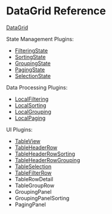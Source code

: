 # DataGrid Reference

[DataGrid](datagrid.md)

State Management Plugins:

- [FilteringState](filtering-state.md)
- [SortingState](sorting-state.md)
- [GroupingState](grouping-state.md)
- [PagingState](paging-state.md)
- [SelectionState](selection-state.md)

Data Processing Plugins:

- [LocalFiltering](local-filtering.md)
- [LocalSorting](local-sorting.md)
- [LocalGrouping](local-grouping.md)
- [LocalPaging](local-paging.md)

UI Plugins:

- [TableView](table-view.md)
- [TableHeaderRow](table-header-row.md)
- [TableHeaderRowSorting](table-header-row-sorting.md)
- [TableHeaderRowGrouping](table-header-row-grouping.md)
- [TableSelection](table-selection.md)
- [TableFilterRow](table-filter-row.md)
- TableRowDetail
- TableGroupRow
- GroupingPanel
- GroupingPanelSorting
- PagingPanel

